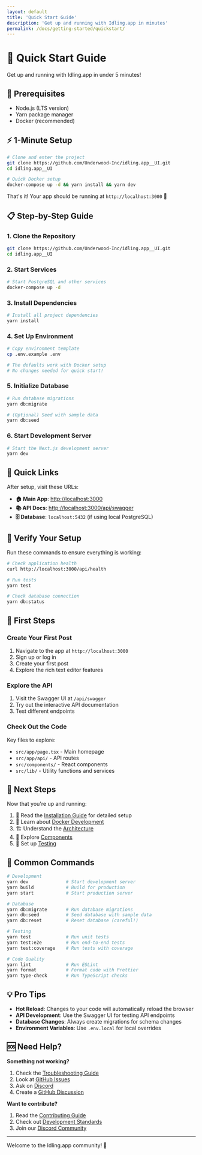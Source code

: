 ```yaml
---
layout: default
title: 'Quick Start Guide'
description: 'Get up and running with Idling.app in minutes'
permalink: /docs/getting-started/quickstart/
---
```


# 🚀 Quick Start Guide

Get up and running with Idling.app in under 5 minutes!

## 🎯 Prerequisites

- Node.js (LTS version)
- Yarn package manager
- Docker (recommended)

## ⚡ 1-Minute Setup

```bash
# Clone and enter the project
git clone https://github.com/Underwood-Inc/idling.app__UI.git
cd idling.app__UI

# Quick Docker setup
docker-compose up -d && yarn install && yarn dev
```

That's it! Your app should be running at `http://localhost:3000` 🎉

## 📋 Step-by-Step Guide

### 1. Clone the Repository

```bash
git clone https://github.com/Underwood-Inc/idling.app__UI.git
cd idling.app__UI
```

### 2. Start Services

```bash
# Start PostgreSQL and other services
docker-compose up -d
```

### 3. Install Dependencies

```bash
# Install all project dependencies
yarn install
```

### 4. Set Up Environment

```bash
# Copy environment template
cp .env.example .env

# The defaults work with Docker setup
# No changes needed for quick start!
```

### 5. Initialize Database

```bash
# Run database migrations
yarn db:migrate

# (Optional) Seed with sample data
yarn db:seed
```

### 6. Start Development Server

```bash
# Start the Next.js development server
yarn dev
```

## 🔗 Quick Links

After setup, visit these URLs:

- **🏠 Main App**: [http://localhost:3000](http://localhost:3000)
- **📚 API Docs**: [http://localhost:3000/api/swagger](http://localhost:3000/api/swagger)
- **🗄️ Database**: `localhost:5432` (if using local PostgreSQL)

## 🧪 Verify Your Setup

Run these commands to ensure everything is working:

```bash
# Check application health
curl http://localhost:3000/api/health

# Run tests
yarn test

# Check database connection
yarn db:status
```

## 🎨 First Steps

### Create Your First Post

1. Navigate to the app at `http://localhost:3000`
2. Sign up or log in
3. Create your first post
4. Explore the rich text editor features

### Explore the API

1. Visit the Swagger UI at `/api/swagger`
2. Try out the interactive API documentation
3. Test different endpoints

### Check Out the Code

Key files to explore:

- `src/app/page.tsx` - Main homepage
- `src/app/api/` - API routes
- `src/components/` - React components
- `src/lib/` - Utility functions and services

## 🚀 Next Steps

Now that you're up and running:

1. 📖 Read the [Installation Guide](../installation/) for detailed setup
2. 🐳 Learn about [Docker Development](../docker/)
3. 🏗️ Understand the [Architecture](../../architecture/)
4. 🧩 Explore [Components](../../../dev/components/)
5. 🧪 Set up [Testing](../../../dev/testing/)

## 🔧 Common Commands

```bash
# Development
yarn dev              # Start development server
yarn build            # Build for production
yarn start            # Start production server

# Database
yarn db:migrate       # Run database migrations
yarn db:seed          # Seed database with sample data
yarn db:reset         # Reset database (careful!)

# Testing
yarn test             # Run unit tests
yarn test:e2e         # Run end-to-end tests
yarn test:coverage    # Run tests with coverage

# Code Quality
yarn lint             # Run ESLint
yarn format           # Format code with Prettier
yarn type-check       # Run TypeScript checks
```

## 💡 Pro Tips

- **Hot Reload**: Changes to your code will automatically reload the browser
- **API Development**: Use the Swagger UI for testing API endpoints
- **Database Changes**: Always create migrations for schema changes
- **Environment Variables**: Use `.env.local` for local overrides

## 🆘 Need Help?

**Something not working?**

1. Check the [Troubleshooting Guide](../installation/#troubleshooting)
2. Look at [GitHub Issues](https://github.com/Underwood-Inc/idling.app__UI/issues)
3. Ask on [Discord](https://discord.gg/idling-app)
4. Create a [GitHub Discussion](https://github.com/Underwood-Inc/idling.app__UI/discussions)

**Want to contribute?**

1. Read the [Contributing Guide](../../../community/contributing/)
2. Check out [Development Standards](../../../community/standards/)
3. Join our [Discord Community](../../../community/communication/discord/)

---

Welcome to the Idling.app community! 🎉
